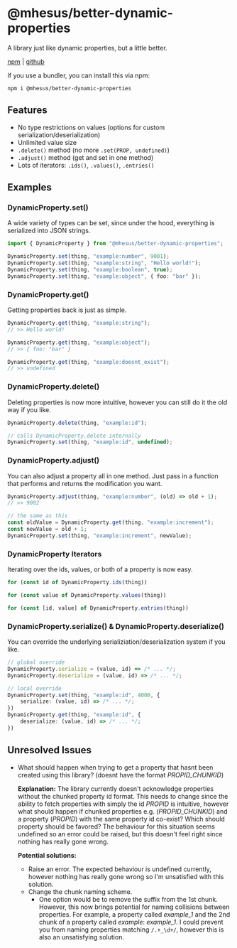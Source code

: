 # @mhesus/better-dynamic-properties

A library just like dynamic properties, but a little better.

[npm](https://www.npmjs.com/package/@mhesus/better-dynamic-properties) | [github](https://github.com/miguelkjesus/mcbe-better-dynamic-properties)

If you use a bundler, you can install this via npm:

```plaintext
npm i @mhesus/better-dynamic-properties
```

## Features

- No type restrictions on values (options for custom serialization/deserialization)
- Unlimited value size
- `.delete()` method (no more `.set(PROP, undefined)`)
- `.adjust()` method (get and set in one method)
- Lots of iterators: `.ids()`, `.values()`, `.entries()`

## Examples

### DynamicProperty.set()

A wide variety of types can be set, since under the hood, everything is serialized into JSON strings.

```ts
import { DynamicProperty } from "@mhesus/better-dynamic-properties";

DynamicProperty.set(thing, "example:number", 9001);
DynamicProperty.set(thing, "example:string", "Hello world!");
DynamicProperty.set(thing, "example:boolean", true);
DynamicProperty.set(thing, "example:object", { foo: "bar" });
```

### DynamicProperty.get()

Getting properties back is just as simple.

```ts
DynamicProperty.get(thing, "example:string");
// >> Hello world!

DynamicProperty.get(thing, "example:object");
// >> { foo: "bar" }

DynamicProperty.get(thing, "example:doesnt_exist");
// >> undefined
```

### DynamicProperty.delete()

Deleting properties is now more intuitive, however you can still do it the old way if you like.

```ts
DynamicProperty.delete(thing, "example:id");

// calls DynamicProperty.delete internally
DynamicProperty.set(thing, "example:id", undefined);
```

### DynamicProperty.adjust()

You can also adjust a property all in one method. Just pass in a function that performs and returns the modification you want.

```ts
DynamicProperty.adjust(thing, "example:number", (old) => old + 1);
// >> 9002

// the same as this
const oldValue = DynamicProperty.get(thing, "example:increment");
const newValue = old + 1;
DynamicProperty.set(thing, "example:increment", newValue);
```

### DynamicProperty Iterators

Iterating over the ids, values, or both of a property is now easy.

```ts
for (const id of DynamicProperty.ids(thing))

for (const value of DynamicProperty.values(thing))

for (const [id, value] of DynamicProperty.entries(thing))
```

### DynamicProperty.serialize() & DynamicProperty.deserialize()

You can override the underlying serializiation/deserialization system if you like.

```ts
// global override
DynamicProperty.serialize = (value, id) => /* ... */;
DynamicProperty.deserialize = (value, id) => /* ... */;

// local override
DynamicProperty.set(thing, "example:id", 4000, {
    serialize: (value, id) => /* ... */;
})
DynamicProperty.get(thing, "example:id", {
    deserialize: (value, id) => /* ... */;
})
```

## Unresolved Issues

- What should happen when trying to get a property that hasnt been created using this library? (doesnt have the format _PROPID_CHUNKID_)

  **Explanation:** The library currently doesn't acknowledge properties without the chunked property id format. This needs to change since the ability to fetch properties with simply the id _PROPID_ is intuitive, however what should happen if chunked properties e.g. (_PROPID_CHUNKID_) and a property (_PROPID_) with the same property id co-exist? Which should property should be favored? The behaviour for this situation seems undefined so an error could be raised, but this doesn't feel right since nothing has really gone wrong.

  **Potential solutions:**

  - Raise an error. The expected behaviour is undefined currently, however nothing has really gone wrong so I'm unsatisfied with this solution.
  - Change the chunk naming scheme.
    - One option would be to remove the suffix from the 1st chunk. However, this now brings potential for naming collisions between properties. For example, a property called _example_1_ and the 2nd chunk of a property called _example_: _example_1_. I could prevent you from naming properties matching `/.+_\d+/`, however this is also an unsatisfying solution.
